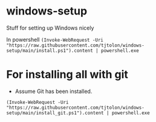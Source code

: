 # windows-setup
Stuff for setting up Windows nicely

In powershell
`(Invoke-WebRequest -Uri "https://raw.githubusercontent.com/tjtolon/windows-setup/main/install.ps1").content | powershell.exe`

# For installing all with git
- Assume Git has been installed.

`(Invoke-WebRequest -Uri "https://raw.githubusercontent.com/tjtolon/windows-setup/main/install_git.ps1").content | powershell.exe`
